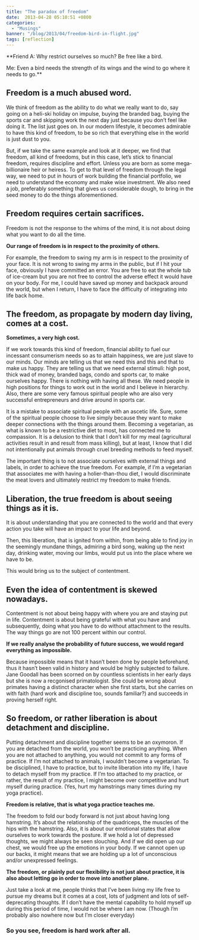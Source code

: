 ```yaml
---
title: "The paradox of freedom"
date:  2013-04-28 05:10:51 +0800
categories:
  - "Musings"
banner: "/blog/2013/04/freedom-bird-in-flight.jpg"
tags: [reflection]
---
```

**Friend A: Why restrict ourselves so much? Be free like a bird.

Me: Even a bird needs the strength of its wings and the wind to go where it needs to go.**

## Freedom is a much abused word.

We think of freedom as the ability to do what we really want to do, say going on a heli-ski holiday on impulse, buying the branded bag, buying the sports car and skipping work the next day just because you don’t feel like doing it. The list just goes on. In our modern lifestyle, it becomes admirable to have this kind of freedom, to be so rich that everything else in the world is just dust to you.

But, if we take the same example and look at it deeper, we find that freedom, all kind of freedoms, but in this case, let’s stick to financial freedom, requires discipline and effort. Unless you are born as some mega-billionaire heir or heiress. To get to that level of freedom through the legal way, we need to put in hours of work building the financial portfolio, we need to understand the economy and make wise investment. We also need a job, preferably something that gives us considerable dough, to bring in the seed money to do the things aforementioned.

## Freedom requires certain sacrifices.

Freedom is not the response to the whims of the mind, it is not about doing what you want to do all the time.

**Our range of freedom is in respect to the proximity of others.**

For example, the freedom to swing my arm is in respect to the proximity of your face. It is not wrong to swing my arms in the public, but if I hit your face, obviously I have committed an error. You are free to eat the whole tub of ice-cream but you are not free to control the adverse effect it would have on your body. For me, I could have saved up money and backpack around the world, but when I return, I have to face the difficulty of integrating into life back home.

## The freedom, as propagate by modern day living, comes at a cost.

**Sometimes, a very high cost.**

If we work towards this kind of freedom, financial ability to fuel our incessant consumerism needs so as to attain happiness, we are just slave to our minds. Our minds are telling us that we need this and this and that to make us happy. They are telling us that we need external stimuli: high post, thick wad of money, branded bags, condo and sports car, to make ourselves happy. There is nothing with having all these. We need people in high positions for things to work out in the world and I believe in hierarchy. Also, there are some very famous spiritual people who are also very successful entrepreneurs and drive around in sports car.

It is a mistake to associate spiritual people with an ascetic life. Sure, some of the spiritual people choose to live simply because they want to make deeper connections with the things around them. Becoming a vegetarian, as what is known to be a restrictive diet to most, has connected me to compassion. It is a delusion to think that I don’t kill for my meal (agricultural activities result in and result from mass killing), but at least, I know that I did not intentionally put animals through cruel breeding methods to feed myself.

The important thing is to not associate ourselves with external things and labels, in order to achieve the true freedom. For example, if I’m a vegetarian that associates me with having a holier-than-thou diet, I would discriminate the meat lovers and ultimately restrict my freedom to make friends.

## Liberation, the true freedom is about seeing things as it is.

It is about understanding that you are connected to the world and that every action you take will have an impact to your life and beyond.

Then, this liberation, that is ignited from within, from being able to find joy in the seemingly mundane things, admiring a bird song, waking up the next day, drinking water, moving our limbs, would put us into the place where we have to be.

This would bring us to the subject of contentment.

## Even the idea of contentment is skewed nowadays.

Contentment is not about being happy with where you are and staying put in life. Contentment is about being grateful with what you have and subsequently, doing what you have to do without attachment to the results. The way things go are not 100 percent within our control.

**If we really analyse the probability of future success, we would regard everything as impossible.**

Because impossible means that it hasn’t been done by people beforehand, thus it hasn’t been valid in history and would be highly subjected to failure. Jane Goodall has been scorned on by countless scientists in her early days but she is now a recgonised primatologist. She could be wrong about primates having a distinct character when she first starts, but she carries on with faith (hard work and discipline too, sounds familiar?) and succeeds in proving herself right.

## So freedom, or rather liberation is about detachment and discipline.

Putting detachment and discipline together seems to be an oxymoron. If you are detached from the world, you won’t be practicing anything. When you are not attached to anything, you would not commit to any forms of practice. If I’m not attached to animals, I wouldn’t become a vegetarian. To be disciplined, I have to practice, but to invite liberation into my life, I have to detach myself from my practice. If I’m too attached to my practice, or rather, the result of my practice, I might become over competitive and hurt myself during practice. (Yes, hurt my hamstrings many times during my yoga practice).

**Freedom is relative, that is what yoga practice teaches me.**

The freedom to fold our body forward is not just about having long hamstring. It’s about the relationship of the quadriceps, the muscles of the hips with the hamstring. Also, it is about our emotional states that allow ourselves to work towards the posture. If we hold a lot of depressed thoughts, we might always be seen slouching. And if we did open up our chest, we would free up the emotions in your body. If we cannot open up our backs, it might means that we are holding up a lot of unconscious and/or unexpressed feelings.

**The freedom, or plainly put our flexibility is not just about practice, it is also about letting go in order to move into another plane.**

Just take a look at me, people thinks that I’ve been living my life free to pursue my dreams but it comes at a cost, lots of judgment and lots of self-deprecating thoughts. If I don’t have the mental capability to hold myself up during this period of time, I would not be where I am now. (Though I’m probably also nowhere now but I’m closer everyday)

### So you see, freedom is hard work after all.
